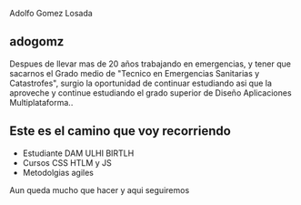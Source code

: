 Adolfo Gomez Losada

## adogomz

Despues de llevar mas de 20 años trabajando en emergencias, y tener que sacarnos el Grado medio de "Tecnico en Emergencias Sanitarias y Catastrofes", surgio la oportunidad de continuar estudiando asi que la aproveche y continue estudiando el grado superior de Diseño Aplicaciones Multiplataforma..

## Este es el camino que voy recorriendo

- Estudiante DAM ULHI BIRTLH
- Cursos CSS HTLM y JS
- Metodolgias agiles

Aun queda mucho que hacer y aqui seguiremos

